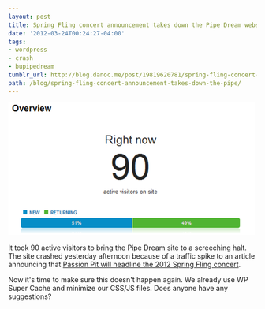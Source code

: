 ```yaml
---
layout: post
title: Spring Fling concert announcement takes down the Pipe Dream website
date: '2012-03-24T00:24:27-04:00'
tags:
- wordpress
- crash
- bupipedream
tumblr_url: http://blog.danoc.me/post/19819620781/spring-fling-concert-announcement-takes-down-the-pipe
path: /blog/spring-fling-concert-announcement-takes-down-the-pipe/
---
```


![Screenshot of Pipe Dream's Google Analytics](./pipe-dream-spring-fling-google-analytics.png)

It took 90 active visitors to bring the Pipe Dream site to a screeching halt. The site crashed yesterday afternoon because of a traffic spike to an article announcing that [Passion Pit will headline the 2012 Spring Fling concert](https://www.bupipedream.com/news/9130/passion-pit-to-headline-spring-fling/).

Now it's time to make sure this doesn't happen again. We already use WP Super Cache and minimize our CSS/JS files. Does anyone have any suggestions?

